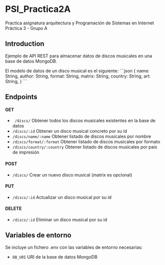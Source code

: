 # PSI_Practica2A
Practica asignatura arquitectura y Programación de Sistemas en Internet Práctica 3 - Grupo A

## Introduction
Ejemplo de API REST para almacenar datos de discos musicales en una base de datos MongoDB.
<P>El modelo de datos de un disco musical es el siguiente:
```json
{
  name: String,
  author: String,
  format: String,
  matrix: String,
  country: String,
  art: String,
}
```

## Endpoints
#### GET
* ``` /discs/``` Obtener todos los discos musicales existentes en la base de datos
* ```/discs/:id``` Obtener un disco musical concreto por su id
* ```/discs/name/:name``` Obtener listado de discos musicales por nombre
* ```/discs/format/:format``` Obtener listado de discos musicales por formato
* ```/discs/country/:country``` Obtener listado de discos musicales por pais de impresión

#### POST
* ```/discs/``` Crear un nuevo disco musical (matrix es opcional)

#### PUT
* ```/discs/:id``` Actualizar un disco musical por su id

#### DELETE
* ```/discs/:id``` Eliminar un disco musical por su id

## Variables de entorno
Se incluye un fichero .env con las variables de entorno necesarias:
* ```DB_URI``` URI de la base de datos MongoDB